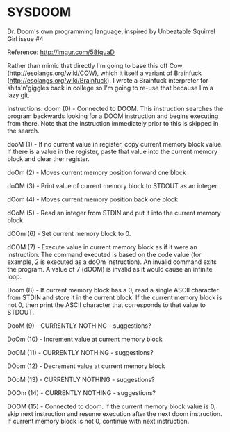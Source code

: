 # SYSDOOM
Dr. Doom's own programming language, inspired by Unbeatable Squirrel Girl issue #4

Reference:
http://imgur.com/58fquaD

Rather than mimic that directly I'm going to base this off Cow (http://esolangs.org/wiki/COW), which it itself a variant of Brainfuck (http://esolangs.org/wiki/Brainfuck).
I wrote a Brainfuck interpreter for shits'n'giggles back in college so I'm going to re-use that because I'm a lazy git.

Instructions:
doom (0)  - Connected to DOOM. This instruction searches the program backwards looking for a DOOM instruction and begins executing from there. Note that the instruction immediately prior to this is skipped in the search.

dooM (1)  - If no current value in register, copy current memory block value. If there is a value in the register, paste that value into the current memory block and clear ther register. 

doOm (2)  - Moves current memory position forward one block

doOM (3)  - Print value of current memory block to STDOUT as an integer. 

dOom (4)  - Moves current memory position back one block

dOoM (5)  - Read an integer from STDIN and put it into the current memory block

dOOm (6)  - Set current memory block to 0.

dOOM (7)  - Execute value in current memory block as if it were an instruction. The command executed is based on the code value (for example, 2 is executed as a doOm instruction). An invalid command exits the program. A value of 7 (dOOM) is invalid as it would cause an infinite loop.

Doom (8)  - If current memory block has a 0, read a single ASCII character from STDIN and store it in the current block. If the current memory block is not 0, then print the ASCII character that corresponds to that value to STDOUT.

DooM (9)  - CURRENTLY NOTHING - suggestions?

DoOm (10) - Increment value at current memory block

DoOM (11) - CURRENTLY NOTHING - suggestions?

DOom (12) - Decrement value at current memory block

DOoM (13) - CURRENTLY NOTHING - suggestions?

DOOm (14) - CURRENTLY NOTHING - suggestions?

DOOM (15) - Connected to doom. If the current memory block value is 0, skip next instruction and resume execution after the next doom instruction. If current memory block is not 0, continue with next instruction. 
